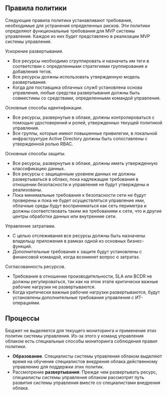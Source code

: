<!-- TEMPLATE FILE - DO NOT ADD METADATA -->

## <a name="policy-statements"></a>Правила политики

Следующие правила политики устанавливают требования, необходимые для устранения определенных рисков. Эти политики определяют функциональные требования для MVP системы управления. Каждое из них будет представлено в реализации MVP системы управления.

Ускорение развертывания.

- Все ресурсы необходимо сгруппировать и назначить им теги в соответствии с определенными стратегиями группирования и добавления тегов.
- Все ресурсы должны использовать утвержденную модель развертывания.
- Когда для поставщика облачных служб установлена основа управления, любые средства развертывания должны быть совместимы со средствами, определенными командой управления.

Основные способы идентификации.

- Все ресурсы, развернутые в облаке, должны контролироваться с помощью удостоверений и ролей, утвержденных текущей политикой управления.
- Все группы, которые имеют повышенные привилегии, в локальной инфраструктуре Active Directory должны быть сопоставлены с утвержденной ролью RBAC.

Основные способы защиты.

- Все ресурсы, развернутые в облаке, должны иметь утвержденную классификацию данных.
- Все ресурсы с защищенным уровнем данных не должны развертываться в облако, пока надлежащие требования в отношении безопасности и управления не будут утверждены и реализованы.
- Пока минимальные требования к безопасности сети не будут проверены и пока не будет осуществляться управление ими, облачные среды будут восприниматься как сеть периметра и должны соответствовать таким же требованиям к сети, что и другие центры обработки данных или внутренние сети.

Управление затратами.

- С целью отслеживания все ресурсы должны быть назначены владельцу приложения в рамках одной из основных бизнес-функций.
- Дополнительные требования к защите будут установлены с финансовой командой, когда возникнет вопрос о затратах.

Согласованность ресурсов.

- Требования в отношении производительности, SLA или BCDR не должны регулироваться, так как на этом этапе критически важные рабочие нагрузки не развертываются.
- Когда критически важные рабочие нагрузки развертываются, будут установлены дополнительные требования управления с ИТ-операциями.

## <a name="processes"></a>Процессы

Бюджет не выделяется для текущего мониторинга и применения этих политик системы управления. Из-за этого у команд управления облаком есть специальные способы мониторинга соблюдения правил политики.

- **Образование**. Специалисты системы управления облаком выделяют время на обучение специалистов внедрения облака действенному управлению для поддержки этих политик.
- Рассмотрение **развертывания**. Прежде чем развертывать ресурс, специалисты системы управления облаком рассмотрят путь развития системы управления вместе со специалистами внедрения облака.
